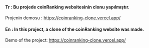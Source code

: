#### Tr : Bu projede coinRanking websitesinin clonu yapılmıştır.
Projenin demosu : https://coinranking-clone.vercel.app/


#### En : In this project, a clone of the coinRanking website was made.
Demo of the project: https://coinranking-clone.vercel.app/

